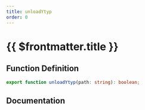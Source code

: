 ```yaml
---
title: unloadYtyp
order: 0
---
```


# {{ $frontmatter.title }}

## Function Definition

```ts
export function unloadYtyp(path: string): boolean;
```

## Documentation

<!--@include: ./parts/unloadYtyp.md-->
